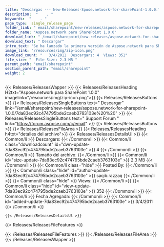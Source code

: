 ```yaml
---
title: "Descargas --- New-Releases-Spose.network-for-sharePoint-1.0.0." 
description:  "    . " 
keywords:  "    . " 
page_type:  single_release_page
folder_link: " email/sharepoint/new-releases/aspose.network-for-sharepoint-1.0.0/"
folder_name: "Aspose.network para SharePoint 1.0.0"
download_link: " /email/sharepoint/new-releases/aspose.network-for-sharepoint-1.0.0/7da83ec92c474795bde2caeb3763103e"
download_text: " Descargar"
intro_text: "Se ha lanzado la primera versión de Aspose.network para SharePoint. Proporciona ..."
image_link: "/resources/img/zip-icon.png"
download_count: "   3/4/2011  Descargars: 4  Views: 351"
file_size: "  File Size: 2.3 MB "
parent_path: "email/sharepoint"
section_parent_path: "email/sharepoint"
weight: 2
---
```


{{< Releases/ReleasesWapper >}}
  {{< Releases/ReleasesHeading H2txt="Aspose.network para SharePoint 1.0.0" imagelink="/resources/img/zip-icon.png">}}
  {{< Releases/ReleasesButtons >}}
    {{< Releases/ReleasesSingleButtons text=" Descargar" link="/email/sharepoint/new-releases/aspose.network-for-sharepoint-1.0.0/7da83ec92c474795bde2caeb3763103e%20%20" >}}
    {{< Releases/ReleasesSingleButtons text=" Support Forum " link="https://forum.aspose.com/c/email" >}}
  {{< Releases/ReleasesButtons >}}
  {{< Releases/ReleasesFileArea >}}
    {{< Releases/ReleasesHeading h4txt="detalles del archivo">}}
    {{< Releases/ReleasesDetailsUl >}}
            {{< Common/li  >}} Descargars: {{< /Common/li >}} 
      {{< Common/li class="downloadcount" id="dwn-update-7da83ec92c474795bde2caeb3763103e" >}} 4 {{< /Common/li >}} 
      {{< Common/li  >}} Tamaño del archivo: {{< /Common/li >}} 
      {{< Common/li id="size-update-7da83ec92c474795bde2caeb3763103e" >}} 2.3 MB {{< /Common/li >}} 
      {{< Common/li  class="hide" >}} Posted By: {{< /Common/li >}} 
      {{< Common/li class="hide" id="author-update-7da83ec92c474795bde2caeb3763103e" >}} saqib.razzaq {{< /Common/li >}} 
      {{< Common/li class="hide"  >}} Views: {{< /Common/li >}} 
      {{< Common/li class="hide" id="view-update-7da83ec92c474795bde2caeb3763103e" >}} 352 {{< /Common/li >}} 
      {{< Common/li  >}} Fecha Agregada: {{< /Common/li >}} 
      {{< Common/li id="added-update-7da83ec92c474795bde2caeb3763103e" >}} 3/4/2011 {{< /Common/li >}} 

    {{< /Releases/ReleasesDetailsUl >}}

  {{< Releases/ReleasesFileFeatures >}}
      
  {{< /Releases/ReleasesFileFeatures >}}
 {{< /Releases/ReleasesFileArea >}}
{{< /Releases/ReleasesWapper >}}



